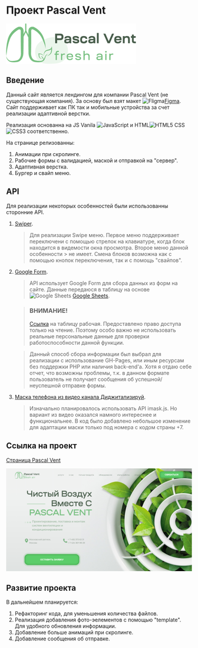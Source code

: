 # Проект Pascal Vent

<img src="./images/logo.png" max-width="500" title="Pascal Vent">

## Введение

Данный сайт является лендингом для компании Pascal Vent (не существующая компания).
За основу был взят макет <img src="https://cdn2.downdetector.com/static/uploads/logo/figma2.png" height="15" title="Fligma">[Figma](https://www.figma.com/file/RnYKlNVTRDYqseHoV8mhUh/Pascal-Vent?type=design&t=fm66IWJNEN2Q0HLn-6).
Сайт поддерживает как ПК так и мобильные устройства за счет реализации адаптивной верстки.

Реализация основанна на JS Vanila <img src="https://cdn.iconscout.com/icon/free/png-256/javascript-2752148-2284965.png" height="15" title="JavaScript"> и HTML<img src="https://camo.githubusercontent.com/da7acacadecf91d6dc02efcd2be086bb6d78ddff19a1b7a0ab2755a6fda8b1e9/68747470733a2f2f63646e2e6a7364656c6976722e6e65742f67682f64657669636f6e732f64657669636f6e2f69636f6e732f68746d6c352f68746d6c352d6f726967696e616c2e737667" width="15" title="HTML5"> CSS
<img src="https://pngicon.ru/file/uploads/css3.png" height="15" title="CSS3"> соответственно.

На странице релизованны:
1. Анимации при скролинге.
2. Рабочие формы с валидацией, маской и отправкой на "сервер".
3. Адаптивная верстка.
4. Бургер и свайп меню.

## API

Для реализации некоторых особенностей были использованны сторонние API.

1. [Swiper](https://swiperjs.com/).

   > Для реализации Swipe меню. Первое меню поддерживает переключени с помощью стрелок на клавиатуре, когда блок находится в видемости окна просмотра. Второе меню данной особенности > не имеет. 
   > Смена блоков возможна как с помощью кнопок переключения, так и с помощь "свайпов".

2. [Google Form](https://github.com/jsdevel/google-form).

   > API использует Google Form для сбора данных из форм на сайте. Данные передаюся в таблицу на основе <img src="https://upload.wikimedia.org/wikipedia/commons/thumb/3/30/Google_Sheets_logo_%282014-2020%29.svg/1498px-Google_Sheets_logo_%282014-2020%29.svg.png" height="15" title="Google Sheets"> [Google Sheets](https://docs.google.com/spreadsheets/d/1hA40SR9eXGamHbe_n4P9q4QEqJ-z5hhuEUyY-tPwWN8/edit?usp=sharing).

   > ### ВНИМАНИЕ!
   > [Ссылка](https://docs.google.com/spreadsheets/d/1hA40SR9eXGamHbe_n4P9q4QEqJ-z5hhuEUyY-tPwWN8/edit?usp=sharing) на таблицу рабочая.
   > Предоставлено право доступа только на чтение. Поэтому особо важно не использовать реальные персональные данные для проверки работоспособности данной функции.

   > Данный способ сбора информации был выбрал для реализации с использование GH-Pages, или иным ресурсам без поддержки PHP или наличия back-end'а.
   > Хотя я отдаю себе отчет, что возможны проблемы, т.к. в данном формате пользователь не получает сообщения об успешной/неуспешной отправке формы.

3. [Маска телефона из видео канала Диджитализируй](https://www.youtube.com/watch?v=Lxj_v5z0xRE).

   > Изначально планировалось использовать API imask.js. Но вариант из видео оказался намного интереснее и функциональнее.
   > В код было добавлено небольшое изменение для адаптации маски только под номера с кодом страны +7.

## Ссылка на проект

   [Страница Pascal Vent](https://kiars1.github.io/Pascal-Vent)
   
   <img src="./images/Pascal.png" max-width="1000" title="Pascal Vent">

## Развитие проекта

В дальнейшем планируется:
1. Рефакторинг кода, для уменьшения количества файлов.
2. Реализация добавления фото-эелементов с помощью "template". Для удобного обновления информации.
3. Добавление больше анимаций при скролинге.
4. Добавление сообщения об отправке.